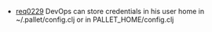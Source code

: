 * [req0229](req0229.md) DevOps can store credentials in his user home in ~/.pallet/config.clj or in PALLET_HOME/config.clj